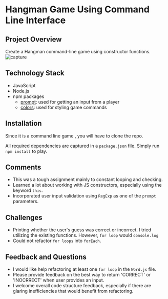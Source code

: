 # Hangman Game Using Command Line Interface
## Project Overview

Create a Hangman command-line game using constructor functions.
![capture](https://user-images.githubusercontent.com/31745567/36181995-117acecc-10ed-11e8-8911-9d926979006c.JPG)


## Technology Stack
* JavaScript 
* Node.js
* npm packages
    * [prompt](https://www.npmjs.com/package/prompt): used for getting an input from a player        
    * [colors](https://www.npmjs.com/package/colors): used for styling game commands
  
## Installation
Since it is a command line game , you will have to clone the repo.

All required dependencies are captured in a `package.json` file. Simply run `npm install` to play.
## Comments
* This was a tough assignment mainly to constant looping and checking. 
* Learned a lot about working with JS constructors, especially using the keyword `this`.
* Incorporated user input validation using `RegExp` as one of the `prompt` parameters.

## Challenges
* Printing whether the user's guess was correct or incorrect. I tried utilizing the existing functions. However, `for loop` would `console.log` 
* Could not refactor `for loops` into `forEach`.

## Feedback and Questions
* I would like help refactoring at least one `for loop` in the `Word.js` file.
* Please provide feedback on the best way to return 'CORRECT' or 'INOCRRECT' when user provides an input.
 * I welcome overall code structure feedback, especially if there are glaring inefficiencies that would benefit from refactoring.
